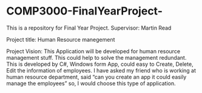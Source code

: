 # COMP3000-FinalYearProject-

This is a repository for Final Year Project.
Supervisor: Martin Read

Project title: 
Human Resource manegement 

Project Vision:
This Application will be developed for human resource management stuff.
This could help to solve the management redundant.
This is developed by C#, Windows form App, could easy to Create, Delete, Edit the information of employees.
I have asked my friend who is working at human resource department, said “can you create an app it could easily manage the employees” so, I would choose this type of application.
